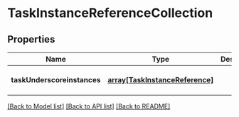 # TaskInstanceReferenceCollection

## Properties
Name | Type | Description | Notes
------------ | ------------- | ------------- | -------------
**taskUnderscoreinstances** | [**array[TaskInstanceReference]**](TaskInstanceReference.md) |  | [optional] [default to null]

[[Back to Model list]](../README.md#documentation-for-models) [[Back to API list]](../README.md#documentation-for-api-endpoints) [[Back to README]](../README.md)


